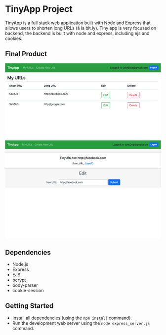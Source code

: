 # TinyApp Project

TinyApp is a full stack web application built with Node and Express that allows users to shorten long URLs (à la bit.ly).
Tiny app is very focused on backend, the backend is built with node and express, including ejs and cookies.

## Final Product


<img width="604" alt="user urls page" src="https://github.com/IrvHenri/tinyapp/blob/master/docs/urls-page.png?raw=true">
<img width="604" alt="url edit page" src="https://github.com/IrvHenri/tinyapp/blob/master/docs/url-edit-page.png?raw=true">

## Dependencies

- Node.js
- Express
- EJS
- bcrypt
- body-parser
- cookie-session

## Getting Started

- Install all dependencies (using the `npm install` command).
- Run the development web server using the `node express_server.js` command.
